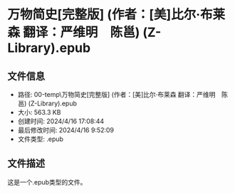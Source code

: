 ﻿# 万物简史[完整版] (作者：[美]比尔·布莱森  翻译：严维明　陈邕) (Z-Library).epub

## 文件信息
- 路径: 00-temp\万物简史[完整版] (作者：[美]比尔·布莱森  翻译：严维明　陈邕) (Z-Library).epub
- 大小: 563.3 KB
- 创建时间: 2024/4/16 17:08:44
- 最后修改时间: 2024/4/16 9:52:09
- 文件类型: .epub

## 文件描述
这是一个.epub类型的文件。


